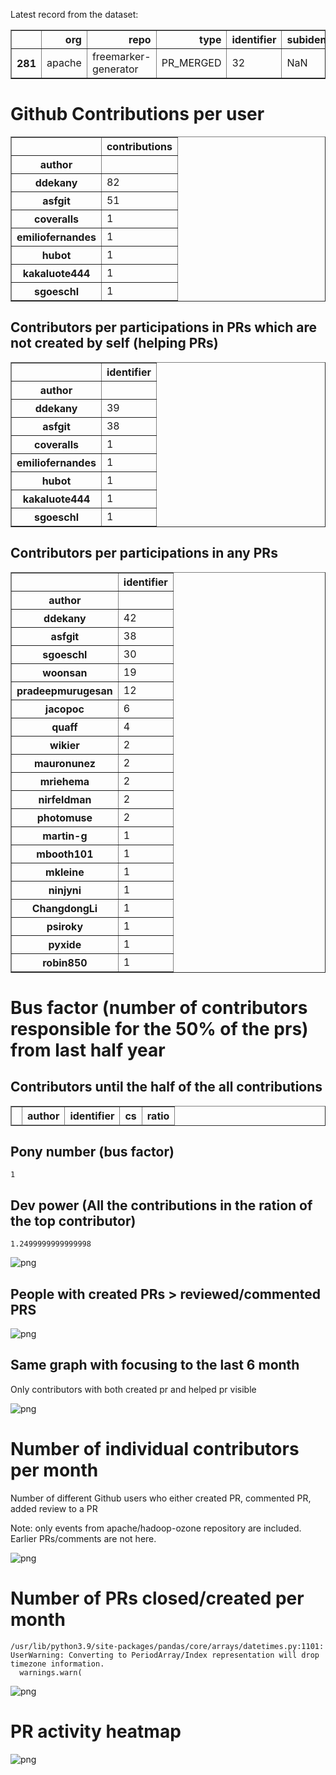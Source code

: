 Latest record from the dataset:




<div>
<table border="1" class="dataframe">
  <thead>
    <tr style="text-align: right;">
      <th></th>
      <th>org</th>
      <th>repo</th>
      <th>type</th>
      <th>identifier</th>
      <th>subidentifier</th>
      <th>date</th>
      <th>author</th>
      <th>owner</th>
      <th>project</th>
    </tr>
  </thead>
  <tbody>
    <tr>
      <th>281</th>
      <td>apache</td>
      <td>freemarker-generator</td>
      <td>PR_MERGED</td>
      <td>32</td>
      <td>NaN</td>
      <td>2021-02-09 19:02:42+00:00</td>
      <td>sgoeschl</td>
      <td>sgoeschl</td>
      <td>freemarker</td>
    </tr>
  </tbody>
</table>
</div>



# Github Contributions per user





<div>
<table border="1" class="dataframe">
  <thead>
    <tr style="text-align: right;">
      <th></th>
      <th>contributions</th>
    </tr>
    <tr>
      <th>author</th>
      <th></th>
    </tr>
  </thead>
  <tbody>
    <tr>
      <th>ddekany</th>
      <td>82</td>
    </tr>
    <tr>
      <th>asfgit</th>
      <td>51</td>
    </tr>
    <tr>
      <th>coveralls</th>
      <td>1</td>
    </tr>
    <tr>
      <th>emiliofernandes</th>
      <td>1</td>
    </tr>
    <tr>
      <th>hubot</th>
      <td>1</td>
    </tr>
    <tr>
      <th>kakaluote444</th>
      <td>1</td>
    </tr>
    <tr>
      <th>sgoeschl</th>
      <td>1</td>
    </tr>
  </tbody>
</table>
</div>



## Contributors per participations in PRs which are not created by self (helping PRs)




<div>
<table border="1" class="dataframe">
  <thead>
    <tr style="text-align: right;">
      <th></th>
      <th>identifier</th>
    </tr>
    <tr>
      <th>author</th>
      <th></th>
    </tr>
  </thead>
  <tbody>
    <tr>
      <th>ddekany</th>
      <td>39</td>
    </tr>
    <tr>
      <th>asfgit</th>
      <td>38</td>
    </tr>
    <tr>
      <th>coveralls</th>
      <td>1</td>
    </tr>
    <tr>
      <th>emiliofernandes</th>
      <td>1</td>
    </tr>
    <tr>
      <th>hubot</th>
      <td>1</td>
    </tr>
    <tr>
      <th>kakaluote444</th>
      <td>1</td>
    </tr>
    <tr>
      <th>sgoeschl</th>
      <td>1</td>
    </tr>
  </tbody>
</table>
</div>



## Contributors per participations in any PRs




<div>
<table border="1" class="dataframe">
  <thead>
    <tr style="text-align: right;">
      <th></th>
      <th>identifier</th>
    </tr>
    <tr>
      <th>author</th>
      <th></th>
    </tr>
  </thead>
  <tbody>
    <tr>
      <th>ddekany</th>
      <td>42</td>
    </tr>
    <tr>
      <th>asfgit</th>
      <td>38</td>
    </tr>
    <tr>
      <th>sgoeschl</th>
      <td>30</td>
    </tr>
    <tr>
      <th>woonsan</th>
      <td>19</td>
    </tr>
    <tr>
      <th>pradeepmurugesan</th>
      <td>12</td>
    </tr>
    <tr>
      <th>jacopoc</th>
      <td>6</td>
    </tr>
    <tr>
      <th>quaff</th>
      <td>4</td>
    </tr>
    <tr>
      <th>wikier</th>
      <td>2</td>
    </tr>
    <tr>
      <th>mauronunez</th>
      <td>2</td>
    </tr>
    <tr>
      <th>mriehema</th>
      <td>2</td>
    </tr>
    <tr>
      <th>nirfeldman</th>
      <td>2</td>
    </tr>
    <tr>
      <th>photomuse</th>
      <td>2</td>
    </tr>
    <tr>
      <th>martin-g</th>
      <td>1</td>
    </tr>
    <tr>
      <th>mbooth101</th>
      <td>1</td>
    </tr>
    <tr>
      <th>mkleine</th>
      <td>1</td>
    </tr>
    <tr>
      <th>ninjyni</th>
      <td>1</td>
    </tr>
    <tr>
      <th>ChangdongLi</th>
      <td>1</td>
    </tr>
    <tr>
      <th>psiroky</th>
      <td>1</td>
    </tr>
    <tr>
      <th>pyxide</th>
      <td>1</td>
    </tr>
    <tr>
      <th>robin850</th>
      <td>1</td>
    </tr>
  </tbody>
</table>
</div>



# Bus factor (number of contributors responsible for the 50% of the prs) from last half year

## Contributors until the half of the all contributions




<div>
<table border="1" class="dataframe">
  <thead>
    <tr style="text-align: right;">
      <th></th>
      <th>author</th>
      <th>identifier</th>
      <th>cs</th>
      <th>ratio</th>
    </tr>
  </thead>
  <tbody>
  </tbody>
</table>
</div>



## Pony number (bus factor)




    1



## Dev power (All the contributions in the ration of the top contributor)




    1.2499999999999998




    
![png](github-contributions_files/github-contributions_18_0.png)
    


## People with created PRs > reviewed/commented PRS


    
![png](github-contributions_files/github-contributions_21_0.png)
    


## Same graph with focusing to the last 6 month

Only contributors with both created pr and helped pr visible


    
![png](github-contributions_files/github-contributions_25_0.png)
    


# Number of individual contributors per month

Number of different Github users who either created PR, commented PR, added review to a PR

Note: only events from apache/hadoop-ozone repository are included. Earlier PRs/comments are not here.


    
![png](github-contributions_files/github-contributions_28_0.png)
    


# Number of PRs closed/created per month

    /usr/lib/python3.9/site-packages/pandas/core/arrays/datetimes.py:1101: UserWarning: Converting to PeriodArray/Index representation will drop timezone information.
      warnings.warn(



    
![png](github-contributions_files/github-contributions_31_0.png)
    


# PR activity heatmap


    
![png](github-contributions_files/github-contributions_34_0.png)
    

